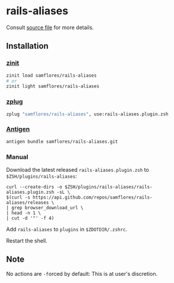 # rails-aliases

Consult [source file](rails-aliases.plugin.zsh) for more details.


## Installation

### [zinit](https://github.com/zdharma/zinit)

```zsh
zinit load samflores/rails-aliases
# or
zinit light samflores/rails-aliases
```

### [zplug](https://github.com/zplug/zplug)

```zsh
zplug "samflores/rails-aliases", use:rails-aliases.plugin.zsh
```

### [Antigen](https://github.com/zsh-users/antigen)

```zsh
antigen bundle samflores/rails-aliases.git
```

### Manual

Download the latest released `rails-aliases.plugin.zsh` to `$ZSH/plugins/rails-aliases`: 
```shell
curl --create-dirs -o $ZSH/plugins/rails-aliases/rails-aliases.plugin.zsh -sL \
$(curl -s https://api.github.com/repos/samflores/rails-aliases/releases \
| grep browser_download_url \
| head -n 1 \
| cut -d '"' -f 4)
```

Add `rails-aliases` to `plugins` in `$ZDOTDIR/.zshrc`.

Restart the shell.


## Note

No actions are `-f`orced by default: This is at user's discretion. 
